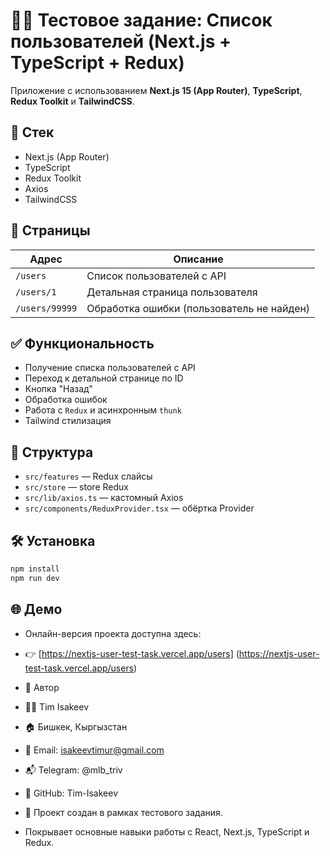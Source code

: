 # 👨‍💻 Тестовое задание: Список пользователей (Next.js + TypeScript + Redux)

Приложение с использованием **Next.js 15 (App Router)**, **TypeScript**, **Redux Toolkit** и **TailwindCSS**.

## 🚀 Стек
- Next.js (App Router)
- TypeScript
- Redux Toolkit
- Axios
- TailwindCSS

## 📂 Страницы

| Адрес             | Описание                                |
|-------------------|-----------------------------------------|
| `/users`          | Список пользователей с API              |
| `/users/1`        | Детальная страница пользователя         |
| `/users/99999`    | Обработка ошибки (пользователь не найден)|

## ✅ Функциональность
- Получение списка пользователей с API
- Переход к детальной странице по ID
- Кнопка "Назад"
- Обработка ошибок
- Работа с `Redux` и асинхронным `thunk`
- Tailwind стилизация

## 📁 Структура
- `src/features` — Redux слайсы
- `src/store` — store Redux
- `src/lib/axios.ts` — кастомный Axios
- `src/components/ReduxProvider.tsx` — обёртка Provider

## 🛠️ Установка
```bash
npm install
npm run dev

```
## 🌐 Демо
- Онлайн-версия проекта доступна здесь:  
- 👉 [https://nextjs-user-test-task.vercel.app/users] (https://nextjs-user-test-task.vercel.app/users)

- 👤 Автор
- 🧑‍💻 Tim Isakeev

- 🏠 Бишкек, Кыргызстан

- 📧 Email: isakeevtimur@gmail.com

- 📬 Telegram: @mlb_triv

- 🐙 GitHub: Tim-Isakeev

- 💬 Проект создан в рамках тестового задания.
- Покрывает основные навыки работы с React, Next.js, TypeScript и Redux.
